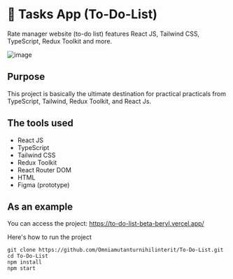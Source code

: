 # 📅 Tasks App (To-Do-List)

Rate manager website (to-do list) features React JS, Tailwind CSS, TypeScript, Redux Toolkit and more.

![image](https://user-images.githubusercontent.com/92959023/214756223-b922b841-53a4-4122-a53a-cd13c7a944b4.png)

## Purpose

This project is basically the ultimate destination for practical practicals from TypeScript, Tailwind, Redux Toolkit, and React Js.

## The tools used

- React JS
- TypeScript
- Tailwind CSS
- Redux Toolkit
- React Router DOM
- HTML
- Figma (prototype)

## As an example

You can access the project: https://to-do-list-beta-beryl.vercel.app/

Here's how to run the project 

``` 
git clone https://github.com/Omniamutanturnihilinterit/To-Do-List.git
cd To-Do-List
npm install
npm start
```
